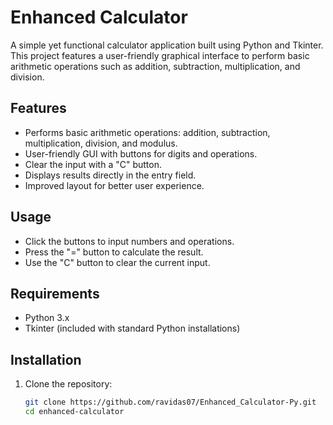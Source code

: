 # Enhanced Calculator

A simple yet functional calculator application built using Python and Tkinter. This project features a user-friendly graphical interface to perform basic arithmetic operations such as addition, subtraction, multiplication, and division.

## Features

- Performs basic arithmetic operations: addition, subtraction, multiplication, division, and modulus.
- User-friendly GUI with buttons for digits and operations.
- Clear the input with a "C" button.
- Displays results directly in the entry field.
- Improved layout for better user experience.

## Usage
* Click the buttons to input numbers and operations.
* Press the "=" button to calculate the result.
* Use the "C" button to clear the current input.

## Requirements

- Python 3.x
- Tkinter (included with standard Python installations)

## Installation

1. Clone the repository:

   ```bash
   git clone https://github.com/ravidas07/Enhanced_Calculator-Py.git
   cd enhanced-calculator
